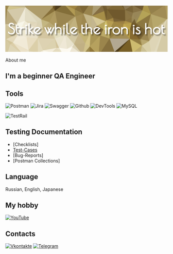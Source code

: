 [![Header](https://github.com/hio-nika/hio-nika/blob/main/assets/pngwing-22.jpg)]()

About me
## I'm a beginner QA Engineer

## Tools
![Postman](https://img.shields.io/badge/Postman-090909?style=for-the-badge&logo=postman&logoColor=f76935)
![Jira](https://img.shields.io/badge/Jira-090909?style=for-the-badge&logo=jira&logoColor=136be1)
![Swagger](https://img.shields.io/badge/Swagger-090909?style=for-the-badge&logo=swagger&logoColor=7ede2b)
![Github](https://img.shields.io/badge/Github-090909?style=for-the-badge&logo=github&logoColor=8cc4d7)
![DevTools](https://img.shields.io/badge/DevTools-090909?style=for-the-badge&logo=googlechrome&logoColor=2674f2)
![MySQL](https://img.shields.io/badge/MySQL-090909?style=for-the-badge&logo=mysql&logoColor=00618a)

![TestRail](https://img.shields.io/badge/TestRail-090909?style=for-the-badge&logo=testrail&logoColor=71b556)

## Testing Documentation
- [Checklists]
- [Test-Cases](https://docs.google.com/spreadsheets/d/1rrrBkgJ6F9qslFDkHfO_Q6ThvGhLTLNtAiJqsskDoGc/edit?pli=1#gid=0)
- [Bug-Reports]
- [Postman Collections]



## Language
Russian, English, Japanese

## My hobby
[![YouTube](https://img.shields.io/badge/-YouTube-090909?style=for-the-badge&logo=YouTube&logoColor=FF0000)]( https://www.youtube.com/HioDollHouse)

## Сontacts
[![Vkontakte](https://img.shields.io/badge/-Vkontakte-090909?style=for-the-badge&logo=Vk&logoColor=4F7DB3)](https://vk.com/hiodollhouse)
[![Telegram](https://img.shields.io/badge/-Telegram-090909?style=for-the-badge&logo=telegram&logoColor=27A0D9)](https://t.me/hionika)









